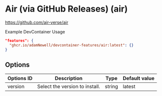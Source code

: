 # Air (via GitHub Releases) (air)

<https://github.com/air-verse/air>

Example DevContainer Usage

```json
"features": {
  "ghcr.io/adamNewell/devcontainer-features/air:latest": {}
}
```

## Options

| Options ID | Description                    | Type   | Default value |
|------------|--------------------------------|--------|---------------|
| version    | Select the version to install. | string | latest        |
